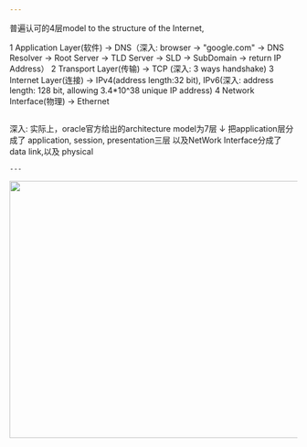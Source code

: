```yaml
---
```
普遍认可的4层model
to the structure of the Internet,

1 Application Layer(软件)  -> DNS（深入: browser -> "google.com" -> DNS Resolver -> Root Server -> TLD Server -> SLD -> SubDomain -> return IP Address）
2 Transport Layer(传输)    -> TCP (深入: 3 ways handshake)
3 Internet Layer(连接)     -> IPv4(address length:32 bit), IPv6(深入: address length: 128 bit, allowing 3.4*10^38 unique IP address)
4 Network Interface(物理)  -> Ethernet 
```
```
深入:
  实际上，oracle官方给出的architecture model为7层 ↓
  把application层分成了 application, session, presentation三层
  以及NetWork Interface分成了 data link,以及 physical
```
---
```


<p align="center">
  <img src="https://raw.githubusercontent.com/IDGAQ/Super_Cool_Notes/main/7%E5%B1%82TCP.JPG" width="1000" height="450">
</p>
